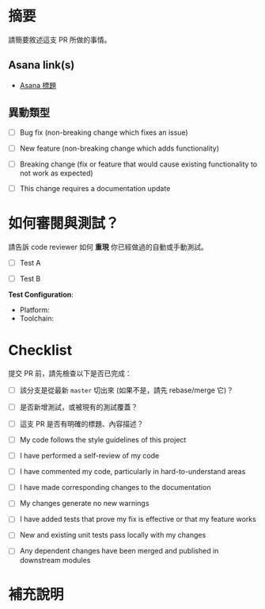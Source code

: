 # 摘要

請簡要敘述這支 PR 所做的事情。

## Asana link(s)

<!-- 列出與這支 PR 有關聯的 Asana 卡片 -->
 - [Asana 標題](https://app.asana.com/xxx)


## 異動類型

<!-- 只留下符合的項目即可 -->

 - [ ] Bug fix (non-breaking change which fixes an issue)
 - [ ] New feature (non-breaking change which adds functionality)
 - [ ] Breaking change (fix or feature that would cause existing functionality to not work as expected)
 - [ ] This change requires a documentation update



# 如何審閱與測試？

請告訴 code reviewer 如何 **重現** 你已經做過的自動或手動測試。
<!-- Please describe the tests that you ran to verify your changes. Provide instructions so we can reproduce. Please also list any relevant details for your test configuration -->

 - [ ] Test A
 - [ ] Test B


**Test Configuration**:
 - Platform:
 - Toolchain:


# Checklist

提交 PR 前，請先檢查以下是否已完成：

 - [ ] 該分支是從最新 `master` 切出來 (如果不是，請先 rebase/merge 它)？
 - [ ] 是否新增測試，或被現有的測試覆蓋？
 - [ ] 這支 PR 是否有明確的標題、內容描述？
 - [ ] My code follows the style guidelines of this project
 - [ ] I have performed a self-review of my code
 - [ ] I have commented my code, particularly in hard-to-understand areas
 - [ ] I have made corresponding changes to the documentation
 - [ ] My changes generate no new warnings
 - [ ] I have added tests that prove my fix is effective or that my feature works
 - [ ] New and existing unit tests pass locally with my changes
 - [ ] Any dependent changes have been merged and published in downstream modules



# 補充說明



